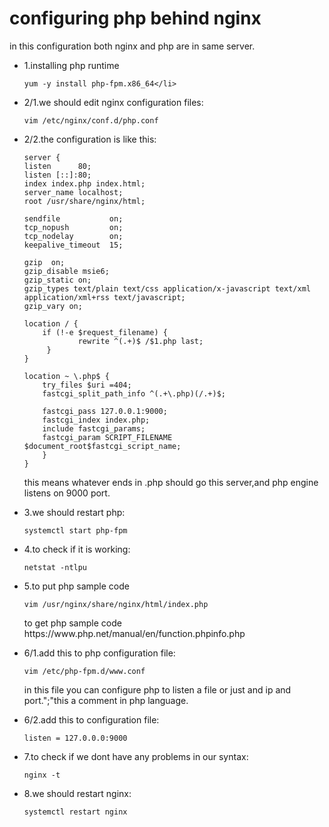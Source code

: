 # configuring php behind nginx
in this configuration both nginx and php are in same server.
<ul>
<li>1.installing php runtime 

    yum -y install php-fpm.x86_64</li>

<li>2/1.we should edit nginx configuration files:

    vim /etc/nginx/conf.d/php.conf

</li>
<li>2/2.the configuration is like this:

    server {
    listen      80;
    listen [::]:80;
    index index.php index.html;
    server_name localhost;
    root /usr/share/nginx/html;

    sendfile           on;
    tcp_nopush         on;
    tcp_nodelay        on;
    keepalive_timeout  15;

    gzip  on;
    gzip_disable msie6;
    gzip_static on;
    gzip_types text/plain text/css application/x-javascript text/xml application/xml+rss text/javascript;
    gzip_vary on;

    location / {
        if (!-e $request_filename) {
                rewrite ^(.+)$ /$1.php last;
         }
    }

    location ~ \.php$ {
        try_files $uri =404;
        fastcgi_split_path_info ^(.+\.php)(/.+)$;

        fastcgi_pass 127.0.0.1:9000;
        fastcgi_index index.php;
        include fastcgi_params;
        fastcgi_param SCRIPT_FILENAME $document_root$fastcgi_script_name;
        }
    }

<p>this means whatever ends in .php should go this server,and php engine listens on 9000 port.</p>
</li>
<li>3.we should restart php:

    systemctl start php-fpm

</li>
<li>4.to check if it is working:

    netstat -ntlpu

</li>
<li>5.to put php sample code 

    vim /usr/nginx/share/nginx/html/index.php
<p>to get php sample code https://www.php.net/manual/en/function.phpinfo.php</p>
</li>
<li>6/1.add this to php configuration file:

    vim /etc/php-fpm.d/www.conf

<p>in this file you can configure php to listen a file or just and ip and port.";"this a comment in php language.</p>

</li>
<li>6/2.add this to configuration file:

    listen = 127.0.0.0:9000

</li>
<li>7.to check if we dont have any problems in our syntax:

    nginx -t

</li>
<li>8.we should restart nginx:

    systemctl restart nginx

</li>


</ul>